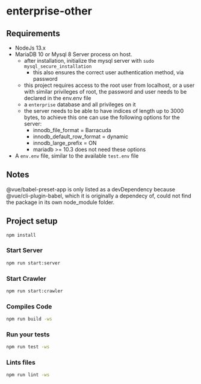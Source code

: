 # enterprise-other

## Requirements

- NodeJs 13.x
- MariaDB 10 or Mysql 8 Server process on host.
  - after installation, initialize the mysql server with `sudo mysql_secure_installation`
    - this also ensures the correct user authentication method, via password
  - this project requires access to the root user from localhost, or a user with similar privileges of root, the password and user needs to be declared in the env.env file
  - a `enterprise` database and all privileges on it
  - the server needs to be able to have indices of length up to 3000 bytes, to achieve this one can use the following options for the server:
    - innodb_file_format = Barracuda
    - innodb_default_row_format = dynamic
    - innodb_large_prefix = ON
    - mariadb >= 10.3 does not need these options
- A `env.env` file, similar to the available `test.env` file

## Notes

@vue/babel-preset-app is only listed as a devDependency because @vue/cli-plugin-babel, which it is originally a dependecy of, could not find the package in its own node_module folder.

## Project setup

```bash
npm install
```

### Start Server

```bash
npm run start:server
```

### Start Crawler

```bash
npm run start:crawler
```

### Compiles Code

```bash
npm run build -ws
```

### Run your tests

```bash
npm run test -ws
```

### Lints files

```bash
npm run lint -ws
```
